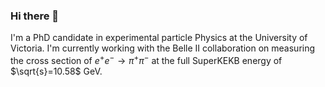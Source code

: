 ### Hi there 👋

I'm a PhD candidate in experimental particle Physics at the University of Victoria. I'm currently working with the Belle II collaboration on measuring the cross section of $e^+e^- \rightarrow \pi^+\pi^-$ at the full SuperKEKB energy of $\sqrt{s}=10.58$ GeV.

<!--
**alexandrebeaubien/alexandrebeaubien** is a ✨ _special_ ✨ repository because its `README.md` (this file) appears on your GitHub profile.

Here are some ideas to get you started:

- 🔭 I’m currently working on ...
- 🌱 I’m currently learning ...
- 👯 I’m looking to collaborate on ...
- 🤔 I’m looking for help with ...
- 💬 Ask me about ...
- 📫 How to reach me: ...
- 😄 Pronouns: ...
- ⚡ Fun fact: ...
-->
